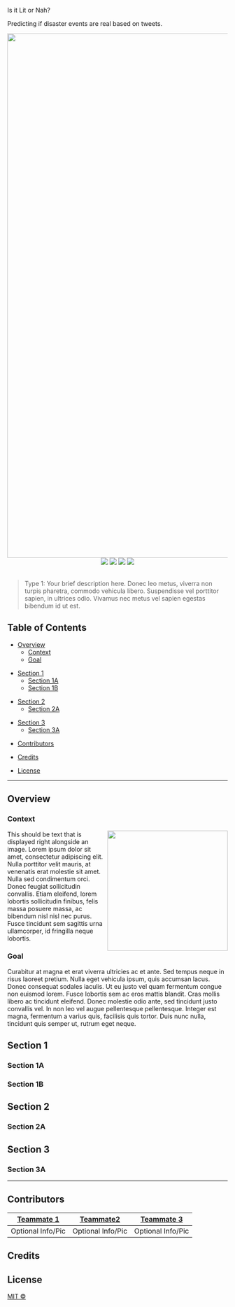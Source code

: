 Is it Lit or Nah?

Predicting if disaster events are real based on tweets.

<!-- DATASCIENCE PROJECT BASIC TEMPLATE -->

<!-- 

Tips/Notices/Etc:
- If you ever want spacing, use </br> tags between elements 
- Use HTML where you can, it's much more malleable and offers more control than markdown. The only downside is that not all HTML features will work in github markdown
- You can use '---' inbetween sections to indicate a new section or transition, these are called thematic breaks
- Throughout the template you will see bits and pieces of different techniques and ways to align/modify/move elements using HTML

* The CLASS and ID headers are not recognized in, but rather used to clarify what the element is. When GITHUB renders readmes, it actually converts all markdown to HTML, but is extremely 'sanitized' and does not allow for scripts, class, id, etc
-->


<!-- HEADER SECTION -->

<div class='header'> 
<!-- Your header image here -->
<div class='headingImage' id='mainHeaderImage' align="center">
    <img src="https://www.dataquest.io/wp-content/uploads/2019/01/data-science-portfolio-github.jpg" width='1200' height='auto' ></img>
</div>

<!-- Put your badges here, either for fun or for information -->
<div align="center">
    <!-- Project Type -->
    <img src="https://img.shields.io/badge/Project Type-Machine Learning-purple?style=flat-square">
    <!-- Maintained? -->
    <img src="https://img.shields.io/badge/Maintained%3F-IN PROG-blue?style=flat-square"></img>
    <!-- License? (MIT is Standard, make sure you license your project via github) -->
    <img src="https://img.shields.io/github/license/boogiedev/automotive-eda?style=flat-square">
    <!-- Commit Activity? (Fill in the blanks) -->
    <img src="https://img.shields.io/github/commit-activity/m/your_username/your_repo_name?style=flat-square">
</div>

</br>

<!-- Brief Indented Explaination, you can choose what type you want -->
<!-- Type 1 -->
> Type 1: Your brief description here. Donec leo metus, viverra non turpis pharetra, commodo vehicula libero. Suspendisse vel porttitor sapien, in ultrices odio. Vivamus nec metus vel sapien egestas bibendum id ut est.


<!-- Type 2 -->
<!-- <div class='heading' id='mainHeader' align="center">
    <p align='left' >Type 2: Your brief description here </p>
</div> -->

</div> 

<!-- TABLE OF CONTENTS SECTION -->
<!-- 
In page linkings are kind of weird and follow a specific format, it can be done in both markdown or HTML but I am sticking to markdown for this one as it is more readable. 

Example:
- [Title of Section](#title-of-section)
  - [Title of Nested Section](#title-of-nested-section)

## Title of Section

### Title of Nested Section

When linking section titles with spaces in between, you must use a '-' (dash) to indicate a space, and the reference link in parentheses must be lowercase. Formatting the actual title itself has to be in markdown as well. I suggest using two hashtags '##' to emphasize it is a section, leaving the largest heading (single #) for the project title. With nested titles, just keep going down in heading size (###, ####, ...)
-->

## Table of Contents

<!-- Overview Section -->
- [Overview](#overview)
  - [Context](#context)
  - [Goal](#goal)

<!-- Section 1 -->
- [Section 1](#section-1)
  - [Section 1A](#section-1a)
  - [Section 1B](#section-1b)

<!-- Section 2 -->
- [Section 2](#section-2)
  - [Section 2A](#section-2a)
<!-- Section 3 -->
- [Section 3](#section-3)
  - [Section 3A](#section-3a)

<!-- Contributors -->
- [Contributors](#contributors)

<!-- Credits -->
- [Credits](#credits)

<!-- License -->
- [License](#license)



<!-- Optional Line -->
---



## Overview

### Context

<!-- Example of having image and text side by side -->
<div class=contentDiv id='contextDiv'>
  <img align="right" src="https://www.edureka.co/blog/wp-content/uploads/2017/01/What-is-Data-Science-A-2.png" width='275' height='auto' ></img>

  <p align='left'> 
    This should be text that is displayed right alongside an image. 
    Lorem ipsum dolor sit amet, consectetur adipiscing elit. Nulla porttitor velit mauris, at venenatis erat molestie sit amet. Nulla sed condimentum orci. Donec feugiat sollicitudin convallis. Etiam eleifend, lorem lobortis sollicitudin finibus, felis massa posuere massa, ac bibendum nisl nisl nec purus. Fusce tincidunt sem sagittis urna ullamcorper, id fringilla neque lobortis. 
  </p>
</div>


### Goal

<!-- Example of having image and text side by side -->
<div class=contentDiv id='goalDiv'>
  <p align='left'> 
    Curabitur at magna et erat viverra ultricies ac et ante. Sed tempus neque in risus laoreet pretium. Nulla eget vehicula ipsum, quis accumsan lacus. Donec consequat sodales iaculis. Ut eu justo vel quam fermentum congue non euismod lorem. Fusce lobortis sem ac eros mattis blandit. Cras mollis libero ac tincidunt eleifend. Donec molestie odio ante, sed tincidunt justo convallis vel. In non leo vel augue pellentesque pellentesque. Integer est magna, fermentum a varius quis, facilisis quis tortor. Duis nunc nulla, tincidunt quis semper ut, rutrum eget neque.
  </p>
</div>


<!-- SECTION 1 -->
## Section 1

  <!-- SECTION 1A -->
### Section 1A

  <div class=contentDiv id='section1adiv'>


  </div>



  <!-- SECTION 1B -->
### Section 1B

  <div class=contentDiv id='section1bdiv'>


  </div>






<!-- SECTION 2 -->
## Section 2

  <!-- SECTION 2A -->
### Section 2A
  <div class=contentDiv id='section2adiv'>


  </div>

  




<!-- SECTION 3 -->
## Section 3

  <!-- SECTION 3A -->
### Section 3A
  <div class=contentDiv id='section3adiv'>


  </div>





<!-- Another line -->
---

## Contributors
[Teammate 1](https://github.com/)  | [Teammate2](https://github.com/) | [Teammate 3](https://github.com/)
---|---|---|
Optional Info/Pic  |  Optional Info/Pic  | Optional Info/Pic  |


## Credits
<!-- You can fill in packages, or particularly helpful modules, instructors, etc in here that you'd like to credit. -->



## License
[MIT ©](https://choosealicense.com/licenses/mit/)



